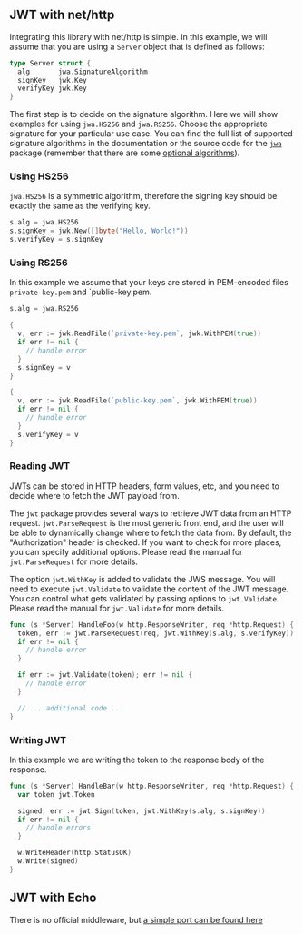 ## JWT with net/http

Integrating this library with net/http is simple. In this example, we will assume that you are using a `Server` object that is defined as follows:

```go
type Server struct {
  alg       jwa.SignatureAlgorithm
  signKey   jwk.Key
  verifyKey jwk.Key
}
```

The first step is to decide on the signature algorithm. Here we will show examples for using `jwa.HS256` and `jwa.RS256`. Choose the appropriate signature for your particular use case. You can find the full list of supported signature algorithms in the documentation or the source code for the [`jwa`](../jwa) package (remember that there are some [optional algorithms](./20-global-settings.md#enabling-optional-signature-methods)).


### Using HS256

`jwa.HS256` is a symmetric algorithm, therefore the signing key should be exactly the same as the verifying key.

```go
s.alg = jwa.HS256
s.signKey = jwk.New([]byte("Hello, World!"))
s.verifyKey = s.signKey
```

### Using RS256

In this example we assume that your keys are stored in PEM-encoded files `private-key.pem` and `public-key.pem.

```go
s.alg = jwa.RS256

{
  v, err := jwk.ReadFile(`private-key.pem`, jwk.WithPEM(true))
  if err != nil {
    // handle error
  }
  s.signKey = v
}

{
  v, err := jwk.ReadFile(`public-key.pem`, jwk.WithPEM(true))
  if err != nil {
    // handle error
  }
  s.verifyKey = v
}
```

### Reading JWT

JWTs can be stored in HTTP headers, form values, etc, and you need to decide where to fetch the JWT payload from.

The `jwt` package provides several ways to retrieve JWT data from an HTTP request.
`jwt.ParseRequest` is the most generic front end, and the user will be able to dynamically change where to fetch the data from. By default, the "Authorization" header is checked. If you want to check for more places, you can specify additional options. Please read the manual for `jwt.ParseRequest` for more details.

The option `jwt.WithKey` is added to validate the JWS message. You will need to execute `jwt.Validate` to validate the content of the JWT message. You can control what gets validated by passing options to `jwt.Validate`. Please read the manual for `jwt.Validate` for more details.

```go
func (s *Server) HandleFoo(w http.ResponseWriter, req *http.Request) {
  token, err := jwt.ParseRequest(req, jwt.WithKey(s.alg, s.verifyKey))
  if err != nil {
    // handle error
  }

  if err := jwt.Validate(token); err != nil {
    // handle error
  }

  // ... additional code ...
}
```

### Writing JWT

In this example we are writing the token to the response body of the response.

```go
func (s *Server) HandleBar(w http.ResponseWriter, req *http.Request) {
  var token jwt.Token

  signed, err := jwt.Sign(token, jwt.WithKey(s.alg, s.signKey))
  if err != nil {
    // handle errors
  }

  w.WriteHeader(http.StatusOK)
  w.Write(signed)
}
```

## JWT with Echo

There is no official middleware, but [a simple port can be found here](https://github.com/lestrrat-go/echo-middleware-jwx)
